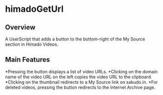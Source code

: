 # himadoGetUrl
## Overview
A UserScript that adds a button to the bottom-right of the My Source section in Himado Videos.

## Main Features
*Pressing the button displays a list of video URLs.
*Clicking on the domain name of the video URL on the left copies the video URL to the clipboard.
*Clicking on the thumbnail redirects to a My Source link on sakudo.in.
*For deleted videos, pressing the button redirects to the Internet Archive page.
